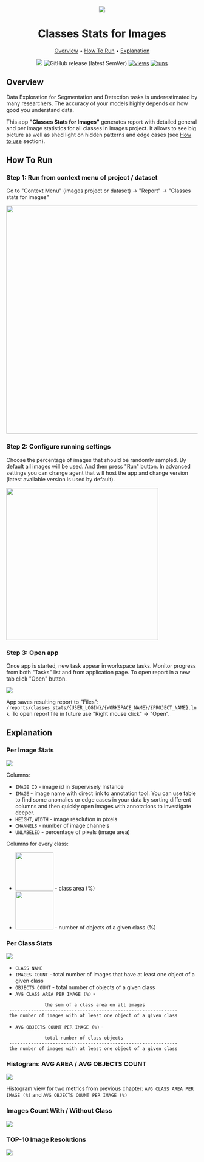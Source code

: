 <div align="center" markdown> 

<img src="https://github-production-user-asset-6210df.s3.amazonaws.com/48245050/264698175-9d0e0f0d-a8ed-4ae2-9a5c-1327df3bd30e.png"/>

# Classes Stats for Images 
  
<p align="center">

  <a href="#overview">Overview</a> •
  <a href="#How-To-Run">How To Run</a> •
  <a href="#Explanation">Explanation</a>
</p>

[![](https://img.shields.io/badge/slack-chat-green.svg?logo=slack)](https://supervise.ly/slack) 
![GitHub release (latest SemVer)](https://img.shields.io/github/v/release/supervisely-ecosystem/classes-stats-for-images)
[![views](https://app.supervise.ly/img/badges/views/supervisely-ecosystem/classes-stats-for-images.png)](https://supervise.ly)
[![runs](https://app.supervise.ly/img/badges/runs/supervisely-ecosystem/classes-stats-for-images.png)](https://supervise.ly)

</div>

## Overview 

Data Exploration for Segmentation and Detection tasks is underestimated by many researchers. The accuracy of your models highly depends on how good you understand data. 

This app **"Classes Stats for Images"** generates report with detailed general and per image statistics for all classes in images project. It allows to see big picture as well as shed light on hidden patterns and edge cases (see <a href="#how-to-use">How to use</a> section).


## How To Run

### Step 1: Run from context menu of project / dataset

Go to "Context Menu" (images project or dataset) -> "Report" -> "Classes stats for images"

<img src="https://github-production-user-asset-6210df.s3.amazonaws.com/48245050/264698171-a5503512-37c7-4cfb-b96f-f9a3cb83541c.png" width="600"/>

### Step 2: Configure running settings

Choose the percentage of images that should be randomly sampled. By default all images will be used. And then press "Run" button. In advanced settings you can change agent that will host the app and change version (latest available version is used by default).

<img src="https://github-production-user-asset-6210df.s3.amazonaws.com/48245050/264698166-36c2fa3d-17bd-4c18-8eb1-c768ed5a094d.png" width="400"/>


### Step 3:  Open app

Once app is started, new task appear in workspace tasks. Monitor progress from both "Tasks" list and from application page. To open report in a new tab click "Open" button. 

<img src="https://github-production-user-asset-6210df.s3.amazonaws.com/48245050/264698164-98146f16-4e6c-4233-bb42-1442c70f1b94.png"/>

App saves resulting report to "Files": `/reports/classes_stats/{USER_LOGIN}/{WORKSPACE_NAME}/{PROJECT_NAME}.lnk`. To open report file in future use "Right mouse click" -> "Open".

## Explanation

### Per Image Stats
<img src="https://github-production-user-asset-6210df.s3.amazonaws.com/48245050/264698185-6938c2ba-be79-4fb2-8ca4-3f44b1530841.png"/>

Columns:
* `IMAGE ID` - image id in Supervisely Instance
* `IMAGE` - image name with direct link to annotation tool. You can use table to find some anomalies or edge cases in your data by sorting different columns and then quickly open images with annotations to investigate deeper. 
* `HEIGHT`, `WIDTH` - image resolution in pixels
* `CHANNELS` - number of image channels
* `UNLABELED` - percentage of pixels (image area)

Columns for every class:
* <img src="https://github-production-user-asset-6210df.s3.amazonaws.com/48245050/264698244-1506018e-a5b6-429e-821d-3b3ca534fa56.png" width="100"/> - class area (%)
* <img src="https://github-production-user-asset-6210df.s3.amazonaws.com/48245050/264698242-1da532f9-6bc5-4d1e-9aa4-a1f5de5e240e.png" width="100"/> - number of objects of a given class (%)

### Per Class Stats

<img src="https://github-production-user-asset-6210df.s3.amazonaws.com/48245050/264698193-af7ea3cb-95f8-43e1-9b19-00cee37a144a.png"/>

* `CLASS NAME`
* `IMAGES COUNT` - total number of images that have at least one object of a given class
* `OBJECTS COUNT` - total number of objects of a given class
* `AVG CLASS AREA PER IMAGE (%)` -

```
              the sum of a class area on all images               
 -------------------------------------------------------------- 
 the number of images with at least one object of a given class 
```
 
* `AVG OBJECTS COUNT PER IMAGE (%)` - 
```
              total number of class objects               
 -------------------------------------------------------------- 
 the number of images with at least one object of a given class 
```

### Histogram: AVG AREA / AVG OBJECTS COUNT

<img src="https://github-production-user-asset-6210df.s3.amazonaws.com/48245050/264698225-ae351c6c-8338-4dab-8036-54db6edcb7e4.png"/>

Histogram view for two metrics from previous chapter: `AVG CLASS AREA PER IMAGE (%)` and `AVG OBJECTS COUNT PER IMAGE (%)`

### Images Count With / Without Class

<img src="https://github-production-user-asset-6210df.s3.amazonaws.com/48245050/264698204-abd4b045-b149-41cf-af89-af7108f2d6ce.png"/>

### TOP-10 Image Resolutions

<img src="https://github-production-user-asset-6210df.s3.amazonaws.com/48245050/264698156-bb9c564a-22ca-4757-8aa4-753059850af9.png"/>
